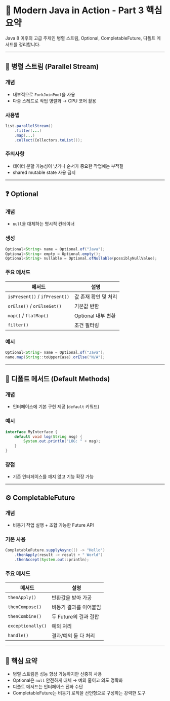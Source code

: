 # 📘 Modern Java in Action - Part 3 핵심 요약

Java 8 이후의 고급 주제인 병렬 스트림, Optional, CompletableFuture, 디폴트 메서드를 정리합니다.

---

## 🚀 병렬 스트림 (Parallel Stream)

### 개념
- 내부적으로 `ForkJoinPool`을 사용
- 다중 스레드로 작업 병렬화 → CPU 코어 활용

### 사용법
```java
list.parallelStream()
    .filter(...)
    .map(...)
    .collect(Collectors.toList());
```

### 주의사항
- 데이터 분할 가능성이 낮거나 순서가 중요한 작업에는 부적절
- shared mutable state 사용 금지

---

## ❓ Optional

### 개념
- `null`을 대체하는 명시적 컨테이너

### 생성
```java
Optional<String> name = Optional.of("Java");
Optional<String> empty = Optional.empty();
Optional<String> nullable = Optional.ofNullable(possiblyNullValue);
```

### 주요 메서드
| 메서드 | 설명 |
|--------|------|
| `isPresent()` / `ifPresent()` | 값 존재 확인 및 처리 |
| `orElse()` / `orElseGet()` | 기본값 반환 |
| `map()` / `flatMap()` | Optional 내부 변환 |
| `filter()` | 조건 필터링 |

### 예시
```java
Optional<String> name = Optional.of("Java");
name.map(String::toUpperCase).orElse("N/A");
```

---

## 🔧 디폴트 메서드 (Default Methods)

### 개념
- 인터페이스에 기본 구현 제공 (`default` 키워드)

### 예시
```java
interface MyInterface {
    default void log(String msg) {
        System.out.println("LOG: " + msg);
    }
}
```

### 장점
- 기존 인터페이스를 깨지 않고 기능 확장 가능

---

## ⚙️ CompletableFuture

### 개념
- 비동기 작업 실행 + 조합 가능한 Future API

### 기본 사용
```java
CompletableFuture.supplyAsync(() -> "Hello")
    .thenApply(result -> result + " World")
    .thenAccept(System.out::println);
```

### 주요 메서드
| 메서드 | 설명 |
|--------|------|
| `thenApply()` | 반환값을 받아 가공 |
| `thenCompose()` | 비동기 결과를 이어붙임 |
| `thenCombine()` | 두 Future의 결과 결합 |
| `exceptionally()` | 예외 처리 |
| `handle()` | 결과/예외 둘 다 처리 |

---

## 📌 핵심 요약

- 병렬 스트림은 성능 향상 가능하지만 신중히 사용
- Optional은 `null` 안전하게 대체 → 예외 줄이고 의도 명확화
- 디폴트 메서드는 인터페이스 진화 수단
- CompletableFuture는 비동기 로직을 선언형으로 구성하는 강력한 도구
